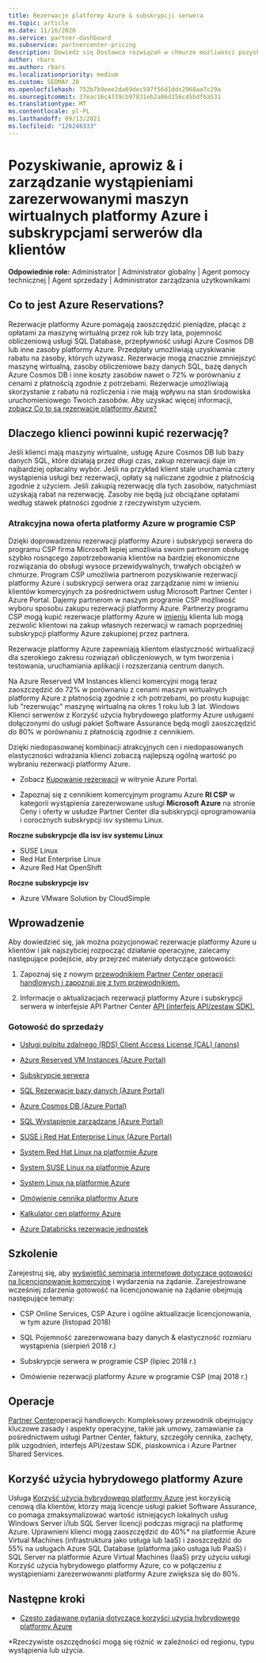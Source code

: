 ```yaml
---
title: Rezerwacje platformy Azure & subskrypcji serwera
ms.topic: article
ms.date: 11/16/2020
ms.service: partner-dashboard
ms.subservice: partnercenter-pricing
description: Dowiedz się Dostawca rozwiązań w chmurze możliwości pozyskiwania i aprowizowania rezerwacji platformy Azure oraz subskrypcji serwera dla klientów oraz zarządzania nimi.
author: rbars
ms.author: rbars
ms.localizationpriority: medium
ms.custom: SEOMAY.20
ms.openlocfilehash: 752b7b9eee2da69dec597f56d1ddc2968aa7c29a
ms.sourcegitcommit: 37eac16c4339cb97831eb2a86d156c45bdf6a531
ms.translationtype: MT
ms.contentlocale: pl-PL
ms.lasthandoff: 09/13/2021
ms.locfileid: "126246333"
---
```

# <a name="acquire-provision--manage-azure-reserved-vm-instances-ri--server-subscriptions-for-customers"></a>Pozyskiwanie, aprowiz & i zarządzanie wystąpieniami zarezerwowanymi maszyn wirtualnych platformy Azure i subskrypcjami serwerów dla klientów


**Odpowiednie role:** Administrator | Administrator globalny | Agent pomocy technicznej | Agent sprzedaży | Administrator zarządzania użytkownikami


## <a name="what-are-azure-reservations"></a>Co to jest Azure Reservations?

Rezerwacje platformy Azure pomagają zaoszczędzić pieniądze, płacąc z opłatami za maszynę wirtualną przez rok lub trzy lata, pojemność obliczeniową usługi SQL Database, przepływność usługi Azure Cosmos DB lub inne zasoby platformy Azure. Przedpłaty umożliwiają uzyskiwanie rabatu na zasoby, których używasz. Rezerwacje mogą znacznie zmniejszyć maszynę wirtualną, zasoby obliczeniowe bazy danych SQL, bazę danych Azure Cosmos DB i inne koszty zasobów nawet o 72% w porównaniu z cenami z płatnością zgodnie z potrzebami. Rezerwacje umożliwiają skorzystanie z rabatu na rozliczenia i nie mają wpływu na stan środowiska uruchomieniowego Twoich zasobów. Aby uzyskać więcej informacji, [zobacz Co to są rezerwacje platformy Azure?](/azure/billing/billing-save-compute-costs-reservations)

## <a name="why-should-customers-buy-a-reservation"></a>Dlaczego klienci powinni kupić rezerwację?

Jeśli klienci mają maszyny wirtualne, usługę Azure Cosmos DB lub bazy danych SQL, które działają przez długi czas, zakup rezerwacji daje im najbardziej opłacalny wybór. Jeśli na przykład klient stale uruchamia cztery wystąpienia usługi bez rezerwacji, opłaty są naliczane zgodnie z płatnością zgodnie z użyciem. Jeśli zakupią rezerwację dla tych zasobów, natychmiast uzyskają rabat na rezerwację. Zasoby nie będą już obciążane opłatami według stawek płatności zgodnie z rzeczywistym użyciem.

### <a name="compelling-new-azure-offer-in-csp"></a>Atrakcyjna nowa oferta platformy Azure w programie CSP

Dzięki doprowadzeniu rezerwacji platformy Azure i subskrypcji serwera do programu CSP firma Microsoft lepiej umożliwia swoim partnerom obsługę szybko rosnącego zapotrzebowania klientów na bardziej ekonomiczne rozwiązania do obsługi wysoce przewidywalnych, trwałych obciążeń w chmurze. Program CSP umożliwia partnerom pozyskiwanie rezerwacji platformy Azure i subskrypcji serwera oraz zarządzanie nimi w imieniu klientów komercyjnych za pośrednictwem usług Microsoft Partner Center i Azure Portal.
Dajemy partnerom w naszym programie CSP możliwość wyboru sposobu zakupu rezerwacji platformy Azure. Partnerzy programu CSP mogą kupić rezerwacje platformy Azure [](give-customers-permission.md) w [imieniu](azure-reservations-buying.md) klienta lub mogą zezwolić klientowi na zakup własnych rezerwacji w ramach poprzedniej subskrypcji platformy Azure zakupionej przez partnera.

Rezerwacje platformy Azure zapewniają klientom elastyczność wirtualizacji dla szerokiego zakresu rozwiązań obliczeniowych, w tym tworzenia i testowania, uruchamiania aplikacji i rozszerzania centrum danych.

Na [](https://azure.microsoft.com/pricing/reserved-vm-instances/) Azure Reserved VM Instances klienci komercyjni mogą teraz zaoszczędzić do 72% w porównaniu z cenami maszyn wirtualnych platformy Azure z płatnością zgodnie z ich potrzebami, po prostu kupując lub "rezerwując" maszynę wirtualną na okres 1 roku lub 3 lat. Windows Klienci serwerów z Korzyść użycia hybrydowego platformy Azure usługami dołączonymi do usługi pakiet Software Assurance będą mogli zaoszczędzić do 80% w porównaniu z płatnością zgodnie z cennikiem.

Dzięki niedopasowanej kombinacji atrakcyjnych cen i niedopasowanych elastyczności wdrażania klienci zobaczą najlepszą ogólną wartość po wybraniu rezerwacji platformy Azure.

- Zobacz [Kupowanie rezerwacji](/azure/cost-management-billing/reservations/prepare-buy-reservation#purchase-reservations) w witrynie Azure Portal.

- Zapoznaj się z cennikiem komercyjnym programu Azure **RI CSP** w kategorii wystąpienia zarezerwowane usługi [](https://partner.microsoft.com/dashboard/sell/pricingandoffers) **Microsoft Azure** na stronie Ceny i oferty w usłudze Partner Center dla subskrypcji oprogramowania i corocznych subskrypcji isv systemu Linux.


 
**Roczne subskrypcje dla isv isv systemu Linux**

- SUSE Linux
- Red Hat Enterprise Linux
- Azure Red Hat OpenShift

**Roczne subskrypcje isv**

- Azure VMware Solution by CloudSimple

## <a name="getting-started"></a>Wprowadzenie

Aby dowiedzieć się, jak można pozycjonować rezerwacje platformy Azure u klientów i jak najszybciej rozpocząć działanie operacyjne, zalecamy następujące podejście, aby przejrzeć materiały dotyczące gotowości:

1. Zapoznaj się z nowym [przewodnikiem Partner Center operacji handlowych i zapoznaj się z tym przewodnikiem.](https://partner.microsoft.com/resources/detail/partner-center-new-commerce-operations-guide-pdf)

2. Informacje o aktualizacjach rezerwacji platformy Azure i subskrypcji serwera w interfejsie API Partner Center [API (interfejs API/zestaw SDK).](/partner-center/develop/purchase-azure-reserved-vm-instances)


### <a name="sales-readiness"></a>Gotowość do sprzedaży

- [Usługi pulpitu zdalnego (RDS) Client Access License (CAL) (anons)](https://cloudblogs.microsoft.com/windowsserver/2018/10/03/remote-desktop-services-2019-generally-available-with-windows-server-2019/)

- [Azure Reserved VM Instances (Azure Portal)](/azure/virtual-machines/windows/prepay-reserved-vm-instances)

- [Subskrypcje serwera](./csp-software-subscriptions.md)

- [SQL Rezerwacje bazy danych (Azure Portal)](/azure/sql-database/sql-database-reserved-capacity)

- [Azure Cosmos DB (Azure Portal)](/azure/cosmos-db/cosmos-db-reserved-capacity)

- [SQL Wystąpienie zarządzane (Azure Portal)](/azure/sql-database/sql-database-managed-instance)

- [SUSE i Red Hat Enterprise Linux (Azure Portal)](/azure/virtual-machines/linux/prepay-suse-software-charges)

- [System Red Hat Linux na platformie Azure](https://azure.com/redhat)

- [System SUSE Linux na platformie Azure](https://azure.microsoft.com/overview/linux-on-azure/suse/)

- [System Linux na platformie Azure](https://azure.microsoft.com/overview/linux-on-azure/)

- [Omówienie cennika platformy Azure](https://azure.microsoft.com/pricing/)

- [Kalkulator cen platformy Azure](https://azure.microsoft.com/pricing/calculator)

- [Azure Databricks rezerwacje jednostek](/azure/billing/billing-prepay-databricks-reserved-capacity)


## <a name="training"></a>Szkolenie

Zarejestruj się, aby [wyświetlić seminaria internetowe dotyczące gotowości na licencjonowanie komercyjne](https://commercial-licensing.eventbuilder.com/FY2019_ALL) i wydarzenia na żądanie.
Zarejestrowane wcześniej zdarzenia gotowość na licencjonowanie na żądanie obejmują następujące tematy:

- CSP Online Services, CSP Azure i ogólne aktualizacje licencjonowania, w tym azure (listopad 2018)

- SQL Pojemność zarezerwowana bazy danych & elastyczność rozmiaru wystąpienia (sierpień 2018 r.)

- Subskrypcje serwera w programie CSP (lipiec 2018 r.)

- Omówienie rezerwacji platformy Azure w programie CSP (maj 2018 r.)

## <a name="operations"></a>Operacje

[Partner Center](https://partner.microsoft.com/resources/detail/partner-center-new-commerce-operations-guide-pdf)operacji handlowych: Kompleksowy przewodnik obejmujący kluczowe zasady i aspekty operacyjne, takie jak umowy, zamawianie za pośrednictwem usługi Partner Center, faktury, szczegóły cennika, zachęty, plik uzgodnień, interfejs API/zestaw SDK, piaskownica i Azure Partner Shared Services.

## <a name="azure-hybrid-benefit"></a>Korzyść użycia hybrydowego platformy Azure

Usługa [Korzyść użycia hybrydowego platformy Azure](https://azure.microsoft.com/pricing/hybrid-benefit) jest korzyścią cenową dla klientów, którzy mają licencje usługi pakiet Software Assurance, co pomaga zmaksymalizować wartość istniejących lokalnych usług Windows Server i/lub SQL Server licencji podczas migracji na platformę Azure. Uprawnieni klienci mogą zaoszczędzić do 40%* na platformie Azure Virtual Machines (infrastruktura jako usługa lub IaaS) i zaoszczędzić do 55% na usługach Azure SQL Database (platforma jako usługa lub PaaS) i SQL Server na platformie Azure Virtual Machines (IaaS) przy użyciu usługi Korzyść użycia hybrydowego platformy Azure, co w połączeniu z wystąpieniami zarezerwowanmi platformy Azure zwiększa się do 80%.

## <a name="next-steps"></a>Następne kroki

- [Często zadawane pytania dotyczące korzyści użycia hybrydowego platformy Azure](https://azure.microsoft.com/pricing/hybrid-benefit/faq/)

*Rzeczywiste oszczędności mogą się różnić w zależności od regionu, typu wystąpienia lub użycia.